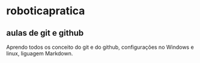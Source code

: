 # roboticapratica
## aulas de git e github
Aprendo todos os conceito do git e do github, configurações no Windows e linux, liguagem Markdown.
